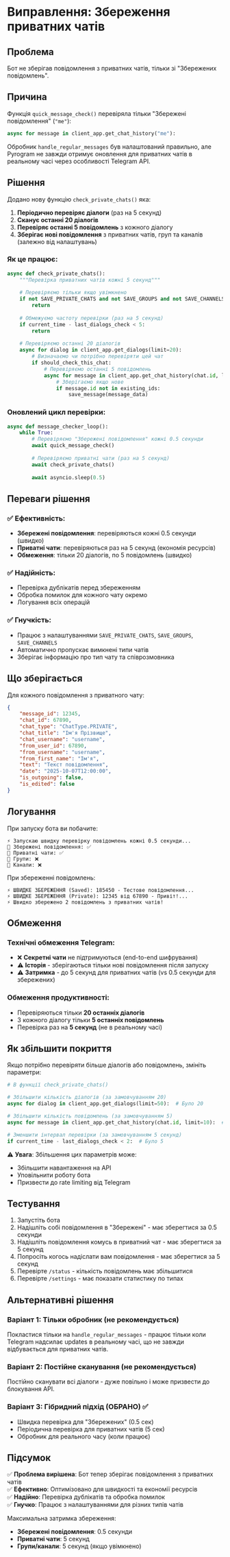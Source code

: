 # Виправлення: Збереження приватних чатів

## Проблема

Бот не зберігав повідомлення з приватних чатів, тільки зі "Збережених повідомлень".

## Причина

Функція `quick_message_check()` перевіряла тільки "Збережені повідомлення" (`"me"`):

```python
async for message in client_app.get_chat_history("me"):
```

Обробник `handle_regular_messages` був налаштований правильно, але Pyrogram не завжди отримує оновлення для приватних чатів в реальному часі через особливості Telegram API.

## Рішення

Додано нову функцію `check_private_chats()` яка:

1. **Періодично перевіряє діалоги** (раз на 5 секунд)
2. **Сканує останні 20 діалогів**
3. **Перевіряє останні 5 повідомлень** з кожного діалогу
4. **Зберігає нові повідомлення** з приватних чатів, груп та каналів (залежно від налаштувань)

### Як це працює:

```python
async def check_private_chats():
    """Перевірка приватних чатів кожні 5 секунд"""
    
    # Перевіряємо тільки якщо увімкнено
    if not SAVE_PRIVATE_CHATS and not SAVE_GROUPS and not SAVE_CHANNELS:
        return
    
    # Обмежуємо частоту перевірки (раз на 5 секунд)
    if current_time - last_dialogs_check < 5:
        return
    
    # Перевіряємо останні 20 діалогів
    async for dialog in client_app.get_dialogs(limit=20):
        # Визначаємо чи потрібно перевіряти цей чат
        if should_check_this_chat:
            # Перевіряємо останні 5 повідомлень
            async for message in client_app.get_chat_history(chat.id, limit=5):
                # Зберігаємо якщо нове
                if message.id not in existing_ids:
                    save_message(message_data)
```

### Оновлений цикл перевірки:

```python
async def message_checker_loop():
    while True:
        # Перевіряємо "Збережені повідомлення" кожні 0.5 секунди
        await quick_message_check()
        
        # Перевіряємо приватні чати (раз на 5 секунд)
        await check_private_chats()
        
        await asyncio.sleep(0.5)
```

## Переваги рішення

### ✅ Ефективність:
- **Збережені повідомлення**: перевіряються кожні 0.5 секунди (швидко)
- **Приватні чати**: перевіряються раз на 5 секунд (економія ресурсів)
- **Обмеження**: тільки 20 діалогів, по 5 повідомлень (швидко)

### ✅ Надійність:
- Перевірка дублікатів перед збереженням
- Обробка помилок для кожного чату окремо
- Логування всіх операцій

### ✅ Гнучкість:
- Працює з налаштуваннями `SAVE_PRIVATE_CHATS`, `SAVE_GROUPS`, `SAVE_CHANNELS`
- Автоматично пропускає вимкнені типи чатів
- Зберігає інформацію про тип чату та співрозмовника

## Що зберігається

Для кожного повідомлення з приватного чату:

```json
{
    "message_id": 12345,
    "chat_id": 67890,
    "chat_type": "ChatType.PRIVATE",
    "chat_title": "Ім'я Прізвище",
    "chat_username": "username",
    "from_user_id": 67890,
    "from_username": "username",
    "from_first_name": "Ім'я",
    "text": "Текст повідомлення",
    "date": "2025-10-07T12:00:00",
    "is_outgoing": false,
    "is_edited": false
}
```

## Логування

При запуску бота ви побачите:

```
⚡ Запускаю швидку перевірку повідомлень кожні 0.5 секунди...
📱 Збережені повідомлення: ✅
💬 Приватні чати: ✅
👥 Групи: ❌
📢 Канали: ❌
```

При збереженні повідомлень:

```
⚡ ШВИДКЕ ЗБЕРЕЖЕННЯ (Saved): 185450 - Тестове повідомлення...
⚡ ШВИДКЕ ЗБЕРЕЖЕННЯ (Private): 12345 від 67890 - Привіт!...
⚡ Швидко збережено 2 повідомлень з приватних чатів!
```

## Обмеження

### Технічні обмеження Telegram:
- ❌ **Секретні чати** не підтримуються (end-to-end шифрування)
- ⚠️ **Історія** - зберігаються тільки нові повідомлення після запуску
- ⚠️ **Затримка** - до 5 секунд для приватних чатів (vs 0.5 секунди для збережених)

### Обмеження продуктивності:
- Перевіряються тільки **20 останніх діалогів**
- З кожного діалогу тільки **5 останніх повідомлень**
- Перевірка раз на **5 секунд** (не в реальному часі)

## Як збільшити покриття

Якщо потрібно перевіряти більше діалогів або повідомлень, змініть параметри:

```python
# В функції check_private_chats()

# Збільшити кількість діалогів (за замовчуванням 20)
async for dialog in client_app.get_dialogs(limit=50):  # Було 20

# Збільшити кількість повідомлень (за замовчуванням 5)
async for message in client_app.get_chat_history(chat.id, limit=10):  # Було 5

# Зменшити інтервал перевірки (за замовчуванням 5 секунд)
if current_time - last_dialogs_check < 2:  # Було 5
```

⚠️ **Увага**: Збільшення цих параметрів може:
- Збільшити навантаження на API
- Уповільнити роботу бота
- Призвести до rate limiting від Telegram

## Тестування

1. Запустіть бота
2. Надішліть собі повідомлення в "Збережені" - має зберегтися за 0.5 секунди
3. Надішліть повідомлення комусь в приватний чат - має зберегтися за 5 секунд
4. Попросіть когось надіслати вам повідомлення - має зберегтися за 5 секунд
5. Перевірте `/status` - кількість повідомлень має збільшитися
6. Перевірте `/settings` - має показати статистику по типах

## Альтернативні рішення

### Варіант 1: Тільки обробник (не рекомендується)
Покластися тільки на `handle_regular_messages` - працює тільки коли Telegram надсилає updates в реальному часі, що не завжди відбувається для приватних чатів.

### Варіант 2: Постійне сканування (не рекомендується)
Постійно сканувати всі діалоги - дуже повільно і може призвести до блокування API.

### Варіант 3: Гібридний підхід (ОБРАНО) ✅
- Швидка перевірка для "Збережених" (0.5 сек)
- Періодична перевірка для приватних чатів (5 сек)
- Обробник для реального часу (коли працює)

## Підсумок

✅ **Проблема вирішена**: Бот тепер зберігає повідомлення з приватних чатів  
✅ **Ефективно**: Оптимізовано для швидкості та економії ресурсів  
✅ **Надійно**: Перевірка дублікатів та обробка помилок  
✅ **Гнучко**: Працює з налаштуваннями для різних типів чатів  

Максимальна затримка збереження:
- **Збережені повідомлення**: 0.5 секунди
- **Приватні чати**: 5 секунд
- **Групи/канали**: 5 секунд (якщо увімкнено)

